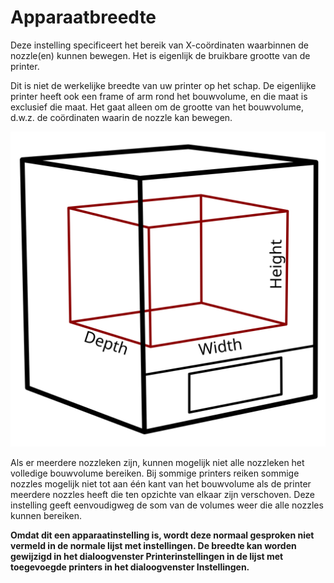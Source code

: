 Apparaatbreedte
====
Deze instelling specificeert het bereik van X-coördinaten waarbinnen de nozzle(en) kunnen bewegen. Het is eigenlijk de bruikbare grootte van de printer.

Dit is niet de werkelijke breedte van uw printer op het schap. De eigenlijke printer heeft ook een frame of arm rond het bouwvolume, en die maat is exclusief die maat. Het gaat alleen om de grootte van het bouwvolume, d.w.z. de coördinaten waarin de nozzle kan bewegen.

![De afmetingen van het bouwvolume](../../../articles/images/build_volume_dimensions.svg)

Als er meerdere nozzleken zijn, kunnen mogelijk niet alle nozzleken het volledige bouwvolume bereiken. Bij sommige printers reiken sommige nozzles mogelijk niet tot aan één kant van het bouwvolume als de printer meerdere nozzles heeft die ten opzichte van elkaar zijn verschoven. Deze instelling geeft eenvoudigweg de som van de volumes weer die alle nozzles kunnen bereiken.

**Omdat dit een apparaatinstelling is, wordt deze normaal gesproken niet vermeld in de normale lijst met instellingen. De breedte kan worden gewijzigd in het dialoogvenster Printerinstellingen in de lijst met toegevoegde printers in het dialoogvenster Instellingen.**